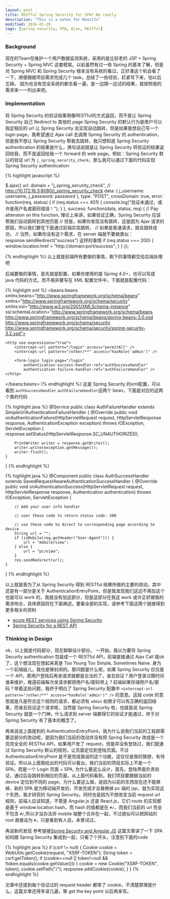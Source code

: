 ```yaml
---
layout: post
title: RESTful Spring Security for SPA? No really
description: "This is a notes for ReactJs"
modified: 2016-01-29
tags: [spring security, SPA, Ajax, RESTful]
---
```


### Background
现在的Team在维护一个用户数据监测系统，采用的是比较老的 JSP + Spring Security + Spring MVC 这套框架。以前虽然有过一些 Spring 的基本了解，但是对 Spring MVC 和 Spring Security 根本没有系统的看过，正好凑这个机会看了一下，顺便跟据项目需求完成几个 task，总结了一些经验，赶紧写下来，怕以后忘掉。
因为也没有完全系统的都去看一遍，是一边猜一边试的结果，就按照我的需求来一一列出来吧。

<!--more-->

### Implementation

将 Spring Security 的验证结果用像RESTful的方式返回，而不是让 Spring Security 自己 Redirect to 其他的 page
Spring Security 的默认行为是用户可以指定相应的 url 让 Spring Security 去实现自动跳转，但是如果我想自己写一个 login page，我希望通过 Ajax call 去调用 Spring Security 的 authentication，但是我不想让 Spring Security 帮我去跳转，我只想知道 Spring Security authentication 的结果是什么，换句话说就是让 Spring Security 将验证的结果返回给我，而不是返回给我一个 forward 的 web page。例如：Spring Security 默认的验证 url 为 `j_spring_security_check`，那么我可以通过下面的代码实现 Spring Security authentication:

{% highlight javascript %}

$.ajax({
    url: domain + "j_spring_security_check", // http://10.172.16.3:8080/j_spring_security_check
    data: {
        j_username: username,
        j_password: password
    },
    type: "POST",
    crossDomain: true,
    error: function(req, status) {
        if (req.status === 401) {
            console.log("验证未通过，或许是用户名或密码错误！");
        }
    },
    success: function(data, status, req) {
        // Pay attension on this function, 理论上来讲，如果验证正确，Spring Security 应该帮我们自动跳转到其他页面
        // 但是，如果你发现没有跳转，这是因为 Ajax 请求的原因，所以我们要在下面通过前端实现跳转，
        // 如果是普通请求，就会跳转成功，
        // 当然，如果你没有这个需求，在 server 端就不要做类似： response.sendRedirect("success") 这样的事情
        if (req.status === 200) {
            window.location.href = "http://domain:port/success";
        }
    }
});

{% endhighlight %}
  以上就是前端所有要做的事情，剩下的事情都交给后端处理吧

  后端要做的事情，首先就是配置，如果你使用的是 Spring 4.0+，也可以写成 java 代码的方式，而不用非要写在 XML 配置文件中，下面就是配置代码：

{% highlight xml %}
<beans:beans xmlns:beans="http://www.springframework.org/schema/beans"
    xmlns="http://www.springframework.org/schema/security" xmlns:xsi="http://www.w3.org/2001/XMLSchema-instance"
    xsi:schemaLocation="http://www.springframework.org/schema/beans
    http://www.springframework.org/schema/beans/spring-beans-3.0.xsd
    http://www.springframework.org/schema/security
    http://www.springframework.org/schema/security/spring-security-3.2.xsd">

    <http use-expressions="true">
        <intercept-url pattern="/login" access="permitAll" />
        <intercept-url pattern="/other/**" access="hasRole('admin')" />

        <form-login login-page="/login"
            authentication-success-handler-ref="authSuccessHandler"
            authentication-failure-handler-ref="authFailureHandler" />
    </http>
</beans:beans>
{% endhighlight %}
这是 Spring Security 的xml配置，可以看到 `authSuccessHandler` `authFailureHandler`这两个 bean，下面是对应的这两个类的代码

{% highlight java %}
@Service
public class AuthFailureHandler extends SimpleUrlAuthenticationFailureHandler {
    @Override
    public void onAuthenticationFailure(HttpServletRequest request, HttpServletResponse response,
            AuthenticationException exception) throws IOException, ServletException {
        response.setStatus(HttpServletResponse.SC_UNAUTHORIZED);

        PrintWriter writer = response.getWriter();
        writer.write(exception.getMessage());
        writer.flush();
    }
}
{% endhighlight %}

{% highlight java %}
@Component
public class AuthSuccessHandler extends SavedRequestAwareAuthenticationSuccessHandler {
    @Override
    public void onAuthenticationSuccess(HttpServletRequest request, HttpServletResponse response,
            Authentication authentication) throws IOException, ServletException {

        // Add your user info handler
<!--         UserDetails userDetails = UserDetails) authentication.getPrincipal();
        User user = userDetails.getUser();
        userDetails.setUser(user); -->
        // user these code to return status code: 200
<!--         response.setStatus(HttpServletResponse.SC_OK);
        PrintWriter writer = response.getWriter();
        mapper.writeValue(writer, user);
        writer.flush();
 -->
        // use these code to direct to corresponding page according to device
        String url = "";
        if (isMobile(req.getHeader("User-Agent"))) {
            url = "mobile/view";
        } else {
            url = "pc/view";
        }
        res.sendRedirect(url);
    }
}
{% endhighlight %}

以上就是我为了从 Spring Security 得到 RESTful 结果所做的主要的改动，其中还是有一部分是关于
AuthenticationEntryPoint，但是我发现我们这边不用加这个也是可以 work 的，我就没有加这部分，但是这部分在我这 work 或许正好跟我的需求吻合，具体原因将在下面阐述。要看全部的实现，请参考下面这两个链接得到更多相关的资料
- [ecure REST services using Spring Security](https://crazygui.wordpress.com/2014/08/29/secure-rest-services-using-spring-security/)
- [Spring Security for a REST API](http://www.baeldung.com/2011/10/31/securing-a-restful-web-service-with-spring-security-3-1-part-3/)


### Thinking in Design
ok，以上就是代码部分，现在聊聊设计部分。
一开始，我以为要将 Spring Security authentication 包装成一个 RESTful API，前端直接通过 Ajax Call 就ok了，这个想法现在想起来真是 Too Young Too Simple, Sometimes Naive. 身为一个前端娃儿，我也是够封闭的。那问题是什么呢，如果 Spring Security 仅仅是一个 API，那用户登陆后再发请求就都是合法的了，谁去验证？用户登录过期时间谁来维护，难道前端每次发请求都把用户名/密码带上？前端如果存储用户名/密码？带着这些问题，我终于明白了 Spring Security 配置中 `<intercept-url pattern="/other/**" access="hasRole('admin')" />` 的意思。这段 code 的意思就是凡是符合这个规则的请求，都必须有 `admin` 权限才可以有正确的返回结果，而谁去验证这个请求呢，当然是 Spring Security 啦，也就是说 Spring Security 就是一个门神，什么请求到 server 端都得它的验证才能通过，终于对 Spring Security 有了基本的概念了。

再来说说上面提到的 AuthenticationEntryPoint，我为什么说我们当前的工程部需要这部分的改动呢，是因为我们当前的改动并没有把 Spring Security 改成是一个完完全全的 RESTful API，如果用户发了 request，但是并没有登陆过，我们就通过 Spring Security 默认的规则，让页面定位到登陆页面。不过 AuthenticationEntryPoint 是不是完成我说的这个功能，这仅仅是我的猜想，有待验证。所以从上面我给出的代码可以看出，我们当前的项目实际上不是一个 SPA，而是一个 Login 页面 + SPA, 为什么要这么设计，首先，登陆界面负责验证，通过后会跳转到相应的页面，从上面代码看到，我们项目要跟据当前的 device 定位到不同的 page，为什么要这么做，是因为以前的东西现在还不能移掉，新的 SPA 是为移动端开发的，开发完成才会替换掉 pc 端的 jsp，就为实现这个东西，我才研究的 Spring Security。同时也是因为不想改变当前 request url 规则，前端人应该知道，不管是 Angular.js 还是 React.js，它们 route 的实现都是基于 window.location.hash，而 hash 的值都是在 `#/`，而我们当前的 url 完全不包含 `#/`,所以才没办法将 mobile 端整个合并在一起，不过貌似可以把网站的 root 直接设为 `#`，只是看到有人说，未曾试过。

再说新的发现
参考链接[Spring Security and Angular JS](https://spring.io/guides/tutorials/spring-security-and-angular-js/#add-a-home-page) 这篇文章讲了一下 SPA 如何跟 Spring Security 集成到一起，只看了个开头，注意到下面的code

{% highlight java %}
if (csrf != null) {
    Cookie cookie = WebUtils.getCookie(request, "XSRF-TOKEN");
    String token = csrf.getToken();
    if (cookie==null || token!=null && !token.equals(cookie.getValue())) {
        cookie = new Cookie("XSRF-TOKEN", token);
        cookie.setPath("/");
        response.addCookie(cookie);
    }
}
{% endhighlight %}

文章中还提到每个验证过的 request header 都带了 cookie，不清楚原理是什么，这篇文章还得多读几遍，等 get the key point 以后再来写。
